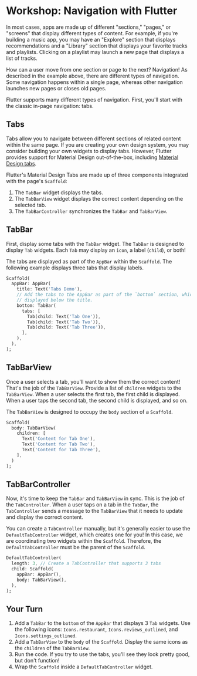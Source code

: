 # Workshop: Navigation with Flutter

In most cases, apps are made up of different "sections," "pages," or "screens"
that display different types of content. For example, if you're building a music
app, you may have an "Explore" section that displays recommendations and a
"Library" section that displays your favorite tracks and playlists. Clicking on
a playlist may launch a new page that displays a list of tracks.

How can a user move from one section or page to the next? Navigation! As
described in the example above, there are different types of navigation. Some
navigation happens within a single page, whereas other navigation launches new
pages or closes old pages.

Flutter supports many different types of navigation. First, you'll start with
the classic in-page navigation: tabs.

## Tabs

Tabs allow you to navigate between different sections of related content within
the same page. If you are creating your own design system, you may consider
building your own widgets to display tabs. However, Flutter provides support for
Material Design out-of-the-box, including [Material Design
tabs](https://material.io/components/tabs).

Flutter's Material Design Tabs are made up of three components integrated with
the page's `Scaffold`:

  1. The `TabBar` widget displays the tabs.
  2. The `TabBarView` widget displays the correct content depending on the
     selected tab.
  3. The `TabBarController` synchronizes the `TabBar` and `TabBarView`.

## TabBar

First, display some tabs with the `TabBar` widget. The `TabBar` is designed to
display `Tab` widgets. Each `Tab` may display an `icon`, a label (`child`), or
both!

The tabs are displayed as part of the `AppBar` within the `Scaffold`. The
following example displays three tabs that display labels.

```dart
Scaffold(
  appBar: AppBar(
    title: Text('Tabs Demo'),
    // Add the tabs to the AppBar as part of the `bottom` section, which is 
    // displayed below the title.
    bottom: TabBar(
      tabs: [
        Tab(child: Text('Tab One')),
        Tab(child: Text('Tab Two')),
        Tab(child: Text('Tab Three')),
      ],
    ),
  ),
);
```

## TabBarView

Once a user selects a tab, you'll want to show them the correct content! That's
the job of the `TabBarView`. Provide a list of `children` widgets to the
`TabBarView`. When a user selects the first tab, the first child is displayed.
When a user taps the second tab, the second child is displayed, and so on.

The `TabBarView` is designed to occupy the `body` section of a `Scaffold`.

```dart
Scaffold(
  body: TabBarView(
    children: [
      Text('Content for Tab One'),
      Text('Content for Tab Two'),
      Text('Content for Tab Three'),
    ],
  ) 
);
```

## TabBarController

Now, it's time to keep the `TabBar` and `TabBarView` in sync. This is the job of
the `TabController`.  When a user taps on a tab in the `TabBar`, the
`TabController` sends a message to the `TabBarView` that it needs to update and
display the correct content.

You can create a `TabController` manually, but it's generally easier to use
the `DefaultTabController` widget, which creates one for you! In this case, we
are coordinating two widgets within the `Scaffold`. Therefore, the 
`DefaultTabController` must be the parent of the `Scaffold`.

```dart
DefaultTabController(
  length: 3, // Create a TabController that supports 3 tabs
  child: Scaffold(
    appBar: AppBar(),
    body: TabBarView(),
  ),
);
```

## Your Turn

  1. Add a `TabBar` to the `bottom` of the `AppBar` that displays 3 `Tab`
     widgets. Use the following icons: `Icons.restaurant`,
     `Icons.reviews_outlined`, and `Icons.settings_outlined`.
  2. Add a `TabBarView` to the `body` of the `Scaffold`. Display the same icons
     as the `children` of the `TabBarView`.
  3. Run the code. If you try to use the tabs, you'll see they look pretty good,
     but don't function!
  3. Wrap the `Scaffold` inside a `DefaultTabController` widget.